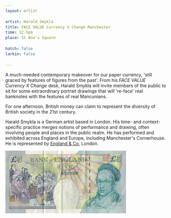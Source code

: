 ```yaml
---
layout: artist

artist: Harald Smykla
title: FACE VALUE Currency X Change Manchester
time: 12-5pm
place: St Ann's Square

hatch: false
larkin: false

---
```


A much-needed contemporary makeover for our paper currency, 'still graced by features of figures from the past'.  From his *FACE VALUE Currency X Change* desk, Harald Smykla will invite members of the public to sit for some extraordinary portrait drawings that will 're-face' real banknotes with the features of real Mancunians.     

For one afternoon, British money can claim to represent the diversity of British society in the 21st century.	   

Harald Smykla is a German artist based in London. His time- and context-specific practice merges notions of performance and drawing, often involving people and places in the public realm. He has performed and exhibited across England and Europe, including Manchester's Cornerhouse. He is represented by [England & Co](http://www.englandgallery.com), London.

![FACE VALUE](Smykla.jpg)
